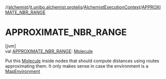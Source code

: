 //[alchemist](../../../index.md)/[it.unibo.alchemist.protelis](../index.md)/[AlchemistExecutionContext](index.md)/[APPROXIMATE_NBR_RANGE](-a-p-p-r-o-x-i-m-a-t-e_-n-b-r_-r-a-n-g-e.md)

# APPROXIMATE_NBR_RANGE

[jvm]\
val [APPROXIMATE_NBR_RANGE](-a-p-p-r-o-x-i-m-a-t-e_-n-b-r_-r-a-n-g-e.md): [Molecule](../../it.unibo.alchemist.model.interfaces/-molecule/index.md)

Put this [Molecule](../../it.unibo.alchemist.model.interfaces/-molecule/index.md) inside nodes that should compute distances using routes approximating them. It only makes sense in case the environment is a [MapEnvironment](../../it.unibo.alchemist.model.interfaces/-map-environment/index.md)
